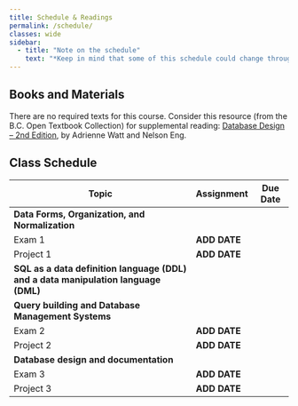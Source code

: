 ```yaml
---
title: Schedule & Readings
permalink: /schedule/
classes: wide
sidebar:
  - title: "Note on the schedule"
    text: "*Keep in mind that some of this schedule could change throughout the semester. However, if anything changes I'll update this page, and I'll be sure to give you plenty of advance notice.*"
---
```


## Books and Materials

There are no required texts for this course. Consider this resource (from the B.C. Open Textbook Collection) for supplemental reading: [Database Design – 2nd Edition](https://opentextbc.ca/dbdesign01/open/download?type=pdf), by Adrienne Watt and Nelson Eng.

## Class Schedule

Topic|Assignment|Due Date
--|----|--
**Data Forms, Organization, and Normalization**|
|Exam 1|**ADD DATE**
|Project 1|**ADD DATE**
**SQL as a data definition language (DDL) and a data manipulation language (DML)**|
**Query building and Database Management Systems**|
|Exam 2|**ADD DATE**
|Project 2|**ADD DATE**
**Database design and documentation**|
|Exam 3|**ADD DATE**
|Project 3|**ADD DATE**

